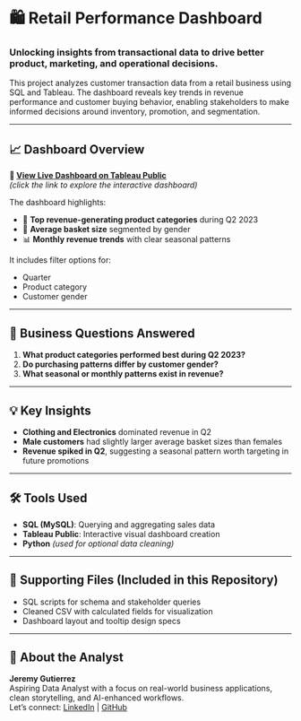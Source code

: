 
# 🛍️ Retail Performance Dashboard

### Unlocking insights from transactional data to drive better product, marketing, and operational decisions.

This project analyzes customer transaction data from a retail business using SQL and Tableau. The dashboard reveals key trends in revenue performance and customer buying behavior, enabling stakeholders to make informed decisions around inventory, promotion, and segmentation.

---

## 📈 Dashboard Overview

**🔗 [View Live Dashboard on Tableau Public](YOUR_TABLEAU_PUBLIC_LINK_HERE)**  
*(click the link to explore the interactive dashboard)*

The dashboard highlights:

- 💸 **Top revenue-generating product categories** during Q2 2023
- 👤 **Average basket size** segmented by gender
- 📊 **Monthly revenue trends** with clear seasonal patterns

It includes filter options for:
- Quarter
- Product category
- Customer gender

---

## 🧠 Business Questions Answered

1. **What product categories performed best during Q2 2023?**
2. **Do purchasing patterns differ by customer gender?**
3. **What seasonal or monthly patterns exist in revenue?**

---

## 💡 Key Insights

- **Clothing and Electronics** dominated revenue in Q2
- **Male customers** had slightly larger average basket sizes than females
- **Revenue spiked in Q2**, suggesting a seasonal pattern worth targeting in future promotions

---

## 🛠️ Tools Used

- **SQL (MySQL)**: Querying and aggregating sales data
- **Tableau Public**: Interactive visual dashboard creation
- **Python** *(used for optional data cleaning)*

---

## 📁 Supporting Files (Included in this Repository)

- SQL scripts for schema and stakeholder queries
- Cleaned CSV with calculated fields for visualization
- Dashboard layout and tooltip design specs

---

## 👋 About the Analyst

**Jeremy Gutierrez**  
Aspiring Data Analyst with a focus on real-world business applications, clean storytelling, and AI-enhanced workflows.  
Let’s connect: [LinkedIn](https://www.linkedin.com/in/your-profile) | [GitHub](https://github.com/your-profile)
